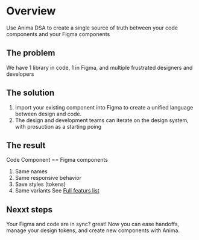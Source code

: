 # Overview
Use Anima DSA to create a single source of truth between your code components and your Figma components

## The problem
We have 1 library in code, 1 in Figma, and multiple frustrated designers and developers


## The solution
1. Import your existing component into Figma to create a unified language between design and code.
2. The design and development teams can iterate on the design system, with prosuction as a starting poing


## The result
Code Component == Figma components
1. Same names
2. Same responsive behavior
3. Save styles (tokens)
4. Same variants
See [Full featurs list](features.md)

## Nexxt steps
Your Figma and code are in sync? great!
Now you can ease handoffs, manage your design tokens, and create new components with Anima. 